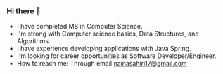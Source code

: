 ### Hi there 👋


- I have completed MS in Computer Science.
- I'm strong with Computer science basics, Data Structures, and Algorithms.
- I have experience developing applications with Java Spring.
- I'm looking for career opportunities as Software Developer/Engineer.
- How to reach me: Through email nainasahiri17@gmail.com
